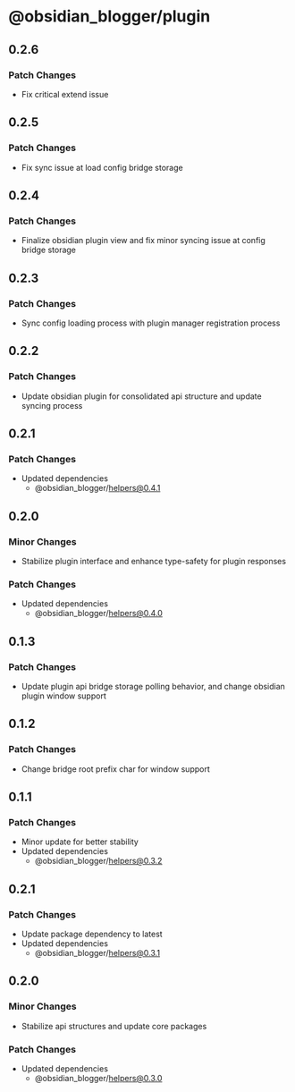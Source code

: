 # @obsidian_blogger/plugin

## 0.2.6

### Patch Changes

- Fix critical extend issue

## 0.2.5

### Patch Changes

- Fix sync issue at load config bridge storage

## 0.2.4

### Patch Changes

- Finalize obsidian plugin view and fix minor syncing issue at config bridge storage

## 0.2.3

### Patch Changes

- Sync config loading process with plugin manager registration process

## 0.2.2

### Patch Changes

- Update obsidian plugin for consolidated api structure and update syncing process

## 0.2.1

### Patch Changes

- Updated dependencies
    - @obsidian_blogger/helpers@0.4.1

## 0.2.0

### Minor Changes

- Stabilize plugin interface and enhance type-safety for plugin responses

### Patch Changes

- Updated dependencies
    - @obsidian_blogger/helpers@0.4.0

## 0.1.3

### Patch Changes

- Update plugin api bridge storage polling behavior, and change obsidian plugin window support

## 0.1.2

### Patch Changes

- Change bridge root prefix char for window support

## 0.1.1

### Patch Changes

- Minor update for better stability
- Updated dependencies
    - @obsidian_blogger/helpers@0.3.2

## 0.2.1

### Patch Changes

- Update package dependency to latest
- Updated dependencies
    - @obsidian_blogger/helpers@0.3.1

## 0.2.0

### Minor Changes

- Stabilize api structures and update core packages

### Patch Changes

- Updated dependencies
    - @obsidian_blogger/helpers@0.3.0
